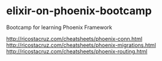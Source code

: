 # elixir-on-phoenix-bootcamp
Bootcamp for learning Phoenix Framework

http://ricostacruz.com/cheatsheets/phoenix-conn.html
http://ricostacruz.com/cheatsheets/phoenix-migrations.html
http://ricostacruz.com/cheatsheets/phoenix-routing.html
